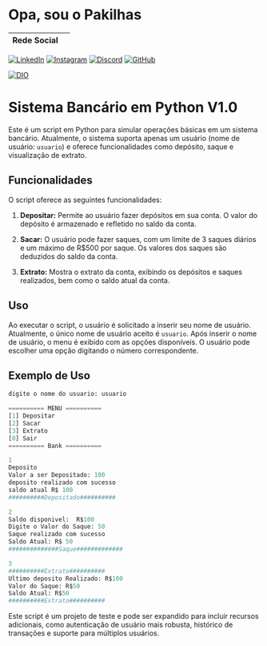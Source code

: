 # Opa, sou o Pakilhas
| Rede Social |                                            |
|-------------|-----------------------------|

[![LinkedIn](https://img.shields.io/badge/LinkedIn-0077B5?style=for-the-badge&logo=linkedin&logoColor=white)](https://www.linkedin.com/in/pablo-carvalho-93927a220/)
[![Instagram](https://img.shields.io/badge/Instagram-%23E4405F?style=for-the-badge&logo=instagram&logoColor=fff)](https://www.instagram.com/pablo_ddh/) [![Discord](https://img.shields.io/badge/Discord-7289DA?style=for-the-badge&logo=discord&logoColor=fff)](https://discord.com/channels/1235957312477466717/1235957313076985858)
[![GitHub](https://img.shields.io/badge/GitHub-%23181717?style=for-the-badge&logo=github&logoColor=white)](https://github.com/pakilhas)

[![DIO](https://img.shields.io/badge/D%20I%20O-%23FFF100?style=for-the-badge&logo=digitalocean&logoColor=black)](https://web.dio.me/users/pakilhas?tab=achievements)



# Sistema Bancário em Python V1.0

Este é um script em Python para simular operações básicas em um sistema bancário. Atualmente, o sistema suporta apenas um usuário (nome de usuário: `usuario`) e oferece funcionalidades como depósito, saque e visualização de extrato.

## Funcionalidades

O script oferece as seguintes funcionalidades:

1. **Depositar:** Permite ao usuário fazer depósitos em sua conta. O valor do depósito é armazenado e refletido no saldo da conta.

2. **Sacar:** O usuário pode fazer saques, com um limite de 3 saques diários e um máximo de R$500 por saque. Os valores dos saques são deduzidos do saldo da conta.

3. **Extrato:** Mostra o extrato da conta, exibindo os depósitos e saques realizados, bem como o saldo atual da conta.

## Uso

Ao executar o script, o usuário é solicitado a inserir seu nome de usuário. Atualmente, o único nome de usuário aceito é `usuario`. Após inserir o nome de usuário, o menu é exibido com as opções disponíveis. O usuário pode escolher uma opção digitando o número correspondente.

## Exemplo de Uso

```python
digite o nome do usuario: usuario

========== MENU ==========
[1] Depositar
[2] Sacar
[3] Extrato
[0] Sair
========== Bank ==========

1
Deposito
Valor a ser Depositado: 100
deposito realizado com sucesso
saldo atual R$ 100
##########Depositado##########

2
Saldo disponivel:  R$100
Digite o Valor do Saque: 50
Saque realizado com sucesso
Saldo Atual: R$ 50
##############Saque#############

3
##########Extrato##########
Ultimo deposito Realizado: R$100
Valor do Saque: R$50
Saldo Atual: R$50
##########Extrato##########
```
Este script é um projeto de teste e pode ser expandido para incluir recursos adicionais, como autenticação de usuário mais robusta, histórico de transações e suporte para múltiplos usuários.
